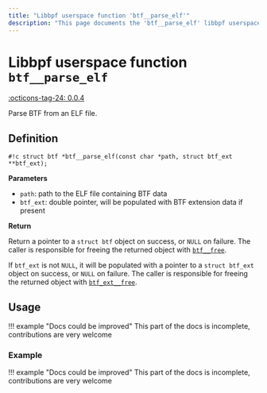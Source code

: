 ```yaml
---
title: "Libbpf userspace function 'btf__parse_elf'"
description: "This page documents the 'btf__parse_elf' libbpf userspace function, including its definition, usage, and examples."
---
```

# Libbpf userspace function `btf__parse_elf`

<!-- [LIBBPF_TAG] -->
[:octicons-tag-24: 0.0.4](https://github.com/libbpf/libbpf/releases/tag/v0.0.4)
<!-- [/LIBBPF_TAG] -->

Parse BTF from an ELF file.

## Definition

`#!c struct btf *btf__parse_elf(const char *path, struct btf_ext **btf_ext);`

**Parameters**

- `path`: path to the ELF file containing BTF data
- `btf_ext`: double pointer, will be populated with BTF extension data if present

**Return**

Return a pointer to a `struct btf` object on success, or `NULL` on failure. The caller is responsible for freeing the returned object with [`btf__free`](btf__free.md).

If `btf_ext` is not `NULL`, it will be populated with a pointer to a `struct btf_ext` object on success, or `NULL` on failure. The caller is responsible for freeing the returned object with [`btf_ext__free`](btf_ext__free.md).

## Usage

!!! example "Docs could be improved"
    This part of the docs is incomplete, contributions are very welcome

### Example

!!! example "Docs could be improved"
    This part of the docs is incomplete, contributions are very welcome

